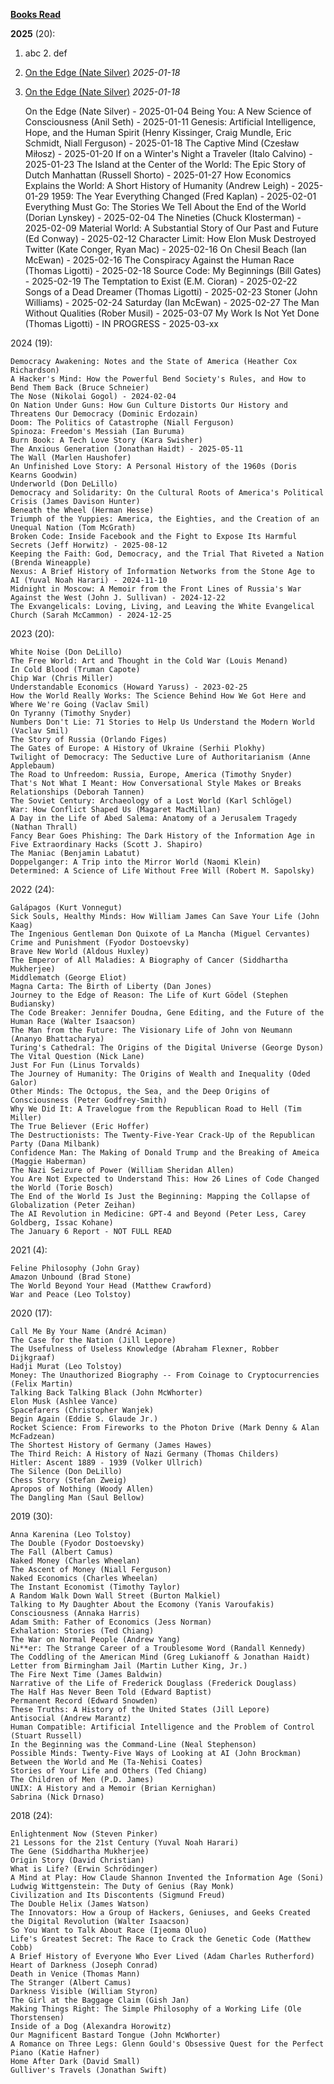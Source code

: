 <ins>**Books Read**</ins>

**2025** (20):

1. abc 2. def


1. <a href="https://www.amazon.com/Edge-Art-Risking-Everything/dp/1594204128/" target="_top">On the Edge (Nate Silver)</a> _2025-01-18_
2. <a href="https://www.amazon.com/Edge-Art-Risking-Everything/dp/1594204128/" target="_top">On the Edge (Nate Silver)</a> _2025-01-18_


    On the Edge (Nate Silver) - 2025-01-04
    Being You: A New Science of Consciousness (Anil Seth) - 2025-01-11
    Genesis: Artificial Intelligence, Hope, and the Human Spirit (Henry Kissinger, Craig Mundle, Eric Schmidt, Niall Ferguson) - 2025-01-18
    The Captive Mind (Czesław Miłosz) - 2025-01-20
    If on a Winter's Night a Traveler (Italo Calvino) - 2025-01-23
    The Island at the Center of the World: The Epic Story of Dutch Manhattan (Russell Shorto) - 2025-01-27
    How Economics Explains the World: A Short History of Humanity (Andrew Leigh) - 2025-01-29
    1959: The Year Everything Changed (Fred Kaplan) - 2025-02-01
    Everything Must Go: The Stories We Tell About the End of the World (Dorian Lynskey) - 2025-02-04
    The Nineties (Chuck Klosterman) - 2025-02-09
    Material World: A Substantial Story of Our Past and Future (Ed Conway) - 2025-02-12
    Character Limit: How Elon Musk Destroyed Twitter (Kate Conger, Ryan Mac) - 2025-02-16
    On Chesil Beach (Ian McEwan) - 2025-02-16
    The Conspiracy Against the Human Race (Thomas Ligotti) - 2025-02-18
    Source Code: My Beginnings (Bill Gates) - 2025-02-19
    The Temptation to Exist (E.M. Cioran) - 2025-02-22
    Songs of a Dead Dreamer (Thomas Ligotti) - 2025-02-23
    Stoner (John Williams) - 2025-02-24
    Saturday (Ian McEwan) - 2025-02-27
    The Man Without Qualities (Rober Musil) - 2025-03-07
    My Work Is Not Yet Done (Thomas Ligotti) - IN PROGRESS - 2025-03-xx

2024 (19):

    Democracy Awakening: Notes and the State of America (Heather Cox Richardson)
    A Hacker's Mind: How the Powerful Bend Society's Rules, and How to Bend Them Back (Bruce Schneier)
    The Nose (Nikolai Gogol) - 2024-02-04
    On Nation Under Guns: How Gun Culture Distorts Our History and Threatens Our Democracy (Dominic Erdozain)
    Doom: The Politics of Catastrophe (Niall Ferguson)
    Spinoza: Freedom's Messiah (Ian Buruma)
    Burn Book: A Tech Love Story (Kara Swisher)
    The Anxious Generation (Jonathan Haidt) - 2025-05-11
    The Wall (Marlen Haushofer)
    An Unfinished Love Story: A Personal History of the 1960s (Doris Kearns Goodwin)
    Underworld (Don DeLillo)
    Democracy and Solidarity: On the Cultural Roots of America's Political Crisis (James Davison Hunter)
    Beneath the Wheel (Herman Hesse)
    Triumph of the Yuppies: America, the Eighties, and the Creation of an Unequal Nation (Tom McGrath)
    Broken Code: Inside Facebook and the Fight to Expose Its Harmful Secrets (Jeff Horwitz) - 2025-08-12
    Keeping the Faith: God, Democracy, and the Trial That Riveted a Nation (Brenda Wineapple)
    Nexus: A Brief History of Information Networks from the Stone Age to AI (Yuval Noah Harari) - 2024-11-10
    Midnight in Moscow: A Memoir from the Front Lines of Russia's War Against the West (John J. Sullivan) - 2024-12-22
    The Exvangelicals: Loving, Living, and Leaving the White Evangelical Church (Sarah McCammon) - 2024-12-25

2023 (20):

    White Noise (Don DeLillo)
    The Free World: Art and Thought in the Cold War (Louis Menand)
    In Cold Blood (Truman Capote)
    Chip War (Chris Miller)
    Understandable Economics (Howard Yaruss) - 2023-02-25
    How the World Really Works: The Science Behind How We Got Here and Where We're Going (Vaclav Smil)
    On Tyranny (Timothy Snyder)
    Numbers Don't Lie: 71 Stories to Help Us Understand the Modern World (Vaclav Smil)
    The Story of Russia (Orlando Figes)
    The Gates of Europe: A History of Ukraine (Serhii Plokhy)
    Twilight of Democracy: The Seductive Lure of Authoritarianism (Anne Applebaum)
    The Road to Unfreedom: Russia, Europe, America (Timothy Snyder)
    That's Not What I Meant: How Conversational Style Makes or Breaks Relationships (Deborah Tannen)
    The Soviet Century: Archaeology of a Lost World (Karl Schlögel)
    War: How Conflict Shaped Us (Magaret MacMillan)
    A Day in the Life of Abed Salema: Anatomy of a Jerusalem Tragedy (Nathan Thrall)
    Fancy Bear Goes Phishing: The Dark History of the Information Age in Five Extraordinary Hacks (Scott J. Shapiro)
    The Maniac (Benjamin Labatut)
    Doppelganger: A Trip into the Mirror World (Naomi Klein)
    Determined: A Science of Life Without Free Will (Robert M. Sapolsky)

2022 (24):

    Galápagos (Kurt Vonnegut)
    Sick Souls, Healthy Minds: How William James Can Save Your Life (John Kaag)
    The Ingenious Gentleman Don Quixote of La Mancha (Miguel Cervantes)
    Crime and Punishment (Fyodor Dostoevsky)
    Brave New World (Aldous Huxley)
    The Emperor of All Maladies: A Biography of Cancer (Siddhartha Mukherjee)
    Middlematch (George Eliot)
    Magna Carta: The Birth of Liberty (Dan Jones)
    Journey to the Edge of Reason: The Life of Kurt Gödel (Stephen Budiansky)
    The Code Breaker: Jennifer Doudna, Gene Editing, and the Future of the Human Race (Walter Isaacson)
    The Man from the Future: The Visionary Life of John von Neumann (Ananyo Bhattacharya)
    Turing's Cathedral: The Origins of the Digital Universe (George Dyson)
    The Vital Question (Nick Lane)
    Just For Fun (Linus Torvalds)
    The Journey of Humanity: The Origins of Wealth and Inequality (Oded Galor)
    Other Minds: The Octopus, the Sea, and the Deep Origins of Consciousness (Peter Godfrey-Smith)
    Why We Did It: A Travelogue from the Republican Road to Hell (Tim Miller)
    The True Believer (Eric Hoffer)
    The Destructionists: The Twenty-Five-Year Crack-Up of the Republican Party (Dana Milbank)
    Confidence Man: The Making of Donald Trump and the Breaking of Ameica (Maggie Haberman)
    The Nazi Seizure of Power (William Sheridan Allen)
    You Are Not Expected to Understand This: How 26 Lines of Code Changed the World (Torie Bosch)
    The End of the World Is Just the Beginning: Mapping the Collapse of Globalization (Peter Zeihan)
    The AI Revolution in Medicine: GPT-4 and Beyond (Peter Less, Carey Goldberg, Issac Kohane)
    The January 6 Report - NOT FULL READ

2021 (4):

    Feline Philosophy (John Gray)
    Amazon Unbound (Brad Stone)
    The World Beyond Your Head (Matthew Crawford)
    War and Peace (Leo Tolstoy)

2020 (17):

    Call Me By Your Name (André Aciman)
    The Case for the Nation (Jill Lepore)
    The Usefulness of Useless Knowledge (Abraham Flexner, Robber Dijkgraaf)
    Hadji Murat (Leo Tolstoy)
    Money: The Unauthorized Biography -- From Coinage to Cryptocurrencies (Felix Martin)
    Talking Back Talking Black (John McWhorter)
    Elon Musk (Ashlee Vance)
    Spacefarers (Christopher Wanjek)
    Begin Again (Eddie S. Glaude Jr.)
    Rocket Science: From Fireworks to the Photon Drive (Mark Denny & Alan McFadzean)
    The Shortest History of Germany (James Hawes)
    The Third Reich: A History of Nazi Germany (Thomas Childers)
    Hitler: Ascent 1889 - 1939 (Volker Ullrich)
    The Silence (Don DeLillo)
    Chess Story (Stefan Zweig)
    Apropos of Nothing (Woody Allen)
    The Dangling Man (Saul Bellow)

2019 (30):

    Anna Karenina (Leo Tolstoy)
    The Double (Fyodor Dostoevsky)
    The Fall (Albert Camus)
    Naked Money (Charles Wheelan)
    The Ascent of Money (Niall Ferguson)
    Naked Economics (Charles Wheelan)
    The Instant Economist (Timothy Taylor)
    A Random Walk Down Wall Street (Burton Malkiel) 
    Talking to My Daughter About the Ecomony (Yanis Varoufakis)
    Consciousness (Annaka Harris)
    Adam Smith: Father of Economics (Jess Norman)
    Exhalation: Stories (Ted Chiang)
    The War on Normal People (Andrew Yang)
    Ni**er: The Strange Career of a Troublesome Word (Randall Kennedy)
    The Coddling of the American Mind (Greg Lukianoff & Jonathan Haidt)
    Letter from Birmingham Jail (Martin Luther King, Jr.)
    The Fire Next Time (James Baldwin)
    Narrative of the Life of Frederick Douglass (Frederick Douglass)
    The Half Has Never Been Told (Edward Baptist)
    Permanent Record (Edward Snowden)
    These Truths: A History of the United States (Jill Lepore)
    Antisocial (Andrew Marantz)
    Human Compatible: Artificial Intelligence and the Problem of Control (Stuart Russell)
    In the Beginning was the Command-Line (Neal Stephenson)
    Possible Minds: Twenty-Five Ways of Looking at AI (John Brockman)
    Between the World and Me (Ta-Nehisi Coates)
    Stories of Your Life and Others (Ted Chiang)
    The Children of Men (P.D. James)
    UNIX: A History and a Memoir (Brian Kernighan)
    Sabrina (Nick Drnaso)

2018 (24):

    Enlightenment Now (Steven Pinker)
    21 Lessons for the 21st Century (Yuval Noah Harari)
    The Gene (Siddhartha Mukherjee)
    Origin Story (David Christian)
    What is Life? (Erwin Schrödinger)
    A Mind at Play: How Claude Shannon Invented the Information Age (Soni)
    Ludwig Wittgenstein: The Duty of Genius (Ray Monk)
    Civilization and Its Discontents (Sigmund Freud)
    The Double Helix (James Watson)
    The Innovators: How a Group of Hackers, Geniuses, and Geeks Created the Digital Revolution (Walter Isaacson)
    So You Want to Talk About Race (Ijeoma Oluo)
    Life's Greatest Secret: The Race to Crack the Genetic Code (Matthew Cobb)
    A Brief History of Everyone Who Ever Lived (Adam Charles Rutherford)
    Heart of Darkness (Joseph Conrad)
    Death in Venice (Thomas Mann)
    The Stranger (Albert Camus)
    Darkness Visible (William Styron)
    The Girl at the Baggage Claim (Gish Jan)
    Making Things Right: The Simple Philosophy of a Working Life (Ole Thorstensen)
    Inside of a Dog (Alexandra Horowitz)
    Our Magnificent Bastard Tongue (John McWhorter)
    A Romance on Three Legs: Glenn Gould's Obsessive Quest for the Perfect Piano (Katie Hafner)
    Home After Dark (David Small)
    Gulliver's Travels (Jonathan Swift)
